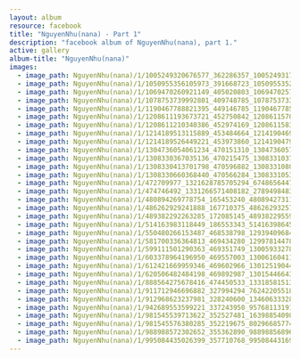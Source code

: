 ```yaml
---
layout: album
resource: facebook
title: "NguyenNhu(nana) - Part 1"
description: "facebook album of NguyenNhu(nana), part 1."
active: gallery
album-title: "NguyenNhu(nana)"
images:
  - image_path: NguyenNhu(nana)/1/1005249320676577_362286357_1005249317343244_2719347205115088550_n.jpg
  - image_path: NguyenNhu(nana)/1/1050955356105973_391668723_1050955352772640_3923206959476410627_n.jpg
  - image_path: NguyenNhu(nana)/1/1069470260921149_405020803_1069470257587816_8317763325301541577_n.jpg
  - image_path: NguyenNhu(nana)/1/1078753739992801_409748785_1078753733326135_6203772847632430314_n.jpg
  - image_path: NguyenNhu(nana)/1/1190467788821395_449146785_1190467785488062_4577271395148149730_n.jpg
  - image_path: NguyenNhu(nana)/1/1208611193673721_452750842_1208611570340350_8850870635478613785_n.jpg
  - image_path: NguyenNhu(nana)/1/1208611210340386_452974169_1208611583673682_6739860176842633861_n.jpg
  - image_path: NguyenNhu(nana)/1/1214189513115889_453484664_1214190469782460_6199281138303295185_n.jpg
  - image_path: NguyenNhu(nana)/1/1214189526449221_453973860_1214190479782459_7971276030589218624_n.jpg
  - image_path: NguyenNhu(nana)/1/1304736054061234_470151310_1304736057394567_2691463150381463068_n.jpg
  - image_path: NguyenNhu(nana)/1/1308330367035136_470215475_1308331037035069_4489845947878209253_n.jpg
  - image_path: NguyenNhu(nana)/1/1308330413701798_470596882_1308331080368398_5151458562080867916_n.jpg
  - image_path: NguyenNhu(nana)/1/1308330660368440_470566284_1308331053701734_3235395798936287257_n.jpg
  - image_path: NguyenNhu(nana)/1/472709977_1321628785705294_6748656447621287040_n.jpg
  - image_path: NguyenNhu(nana)/1/474746492_1331266571408182_2789498483394649398_n.jpg
  - image_path: NguyenNhu(nana)/1/480894269778754_165453240_480894273112087_5873928845763301879_n.jpg
  - image_path: NguyenNhu(nana)/1/486262929241888_167710375_486262932575221_7393877095848557763_n.jpg
  - image_path: NguyenNhu(nana)/1/489382292263285_172085145_489382295596618_6844337690388709171_n.jpg
  - image_path: NguyenNhu(nana)/1/514163983118449_186553343_514163986451782_5333706555863053973_n.jpg
  - image_path: NguyenNhu(nana)/1/550480266153487_468538798_1293940968474076_3296967566314642492_n.jpg
  - image_path: NguyenNhu(nana)/1/581700336364813_469434280_1299781447890028_4003277639290747385_n.jpg
  - image_path: NguyenNhu(nana)/1/599111501290363_469351749_1300593327808840_8188967264203448081_n.jpg
  - image_path: NguyenNhu(nana)/1/603378964196950_469557003_1300616041139902_699540183719044152_n.jpg
  - image_path: NguyenNhu(nana)/1/612421669959346_469602966_1301251904409649_7171822710133647084_n.jpg
  - image_path: NguyenNhu(nana)/1/620506482484198_469892987_1301544664380373_2483405618935538900_n.jpg
  - image_path: NguyenNhu(nana)/1/888564275678416_474450533_1331858151349024_8221905799532395649_n.jpg
  - image_path: NguyenNhu(nana)/1/911712946696882_327994294_762422055189363_7122613073030035337_n.jpg
  - image_path: NguyenNhu(nana)/1/912968623237981_328240600_1346063332839405_2869176237573016424_n.jpg
  - image_path: NguyenNhu(nana)/1/942689553599221_337243950_957681131918084_4298988018316590890_n.jpg
  - image_path: NguyenNhu(nana)/1/981545539713622_352527481_1639885409841515_3951269357014842250_n.jpg
  - image_path: NguyenNhu(nana)/1/981545576380285_352219675_802966857744308_5314713656091184716_n.jpg
  - image_path: NguyenNhu(nana)/1/988988572302652_355362890_988988568969319_5992919801627925045_n.jpg
  - image_path: NguyenNhu(nana)/1/995084435026399_357710768_995084431693066_8104282062574364184_n.jpg
---
```

